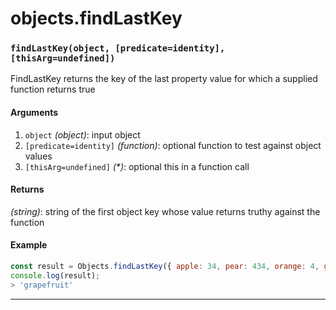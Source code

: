 # objects.findLastKey

<!-- div class="doc-container" -->

<!-- div -->


<!-- div -->

<h3 id="findlastkeyobject-predicateidentity-thisargundefined"><code>findLastKey(object, [predicate=identity], [thisArg=undefined])</code></h3>

FindLastKey returns the key of the last property value for which a supplied function returns true

#### Arguments
1. `object` *(object)*: input object
2. `[predicate=identity]` *(function)*: optional function to test against object values
3. `[thisArg=undefined]` *(&#42;)*: optional this in a function call

#### Returns
*(string)*: string of the first object key whose value returns truthy against the function

#### Example
```js
const result = Objects.findLastKey({ apple: 34, pear: 434, orange: 4, grapefruit: 212 }, x => x > 100 );
console.log(result);
> 'grapefruit'
```
---

<!-- /div -->

<!-- /div -->

<!-- /div -->
